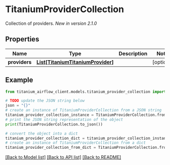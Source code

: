 # TitaniumProviderCollection

Collection of providers.  *New in version 2.1.0* 

## Properties

Name | Type | Description | Notes
------------ | ------------- | ------------- | -------------
**providers** | [**List[TitaniumTitaniumProvider]**](TitaniumProvider.md) |  | [optional] 

## Example

```python
from titanium_airflow_client.models.titanium_provider_collection import TitaniumProviderCollection

# TODO update the JSON string below
json = "{}"
# create an instance of TitaniumProviderCollection from a JSON string
titanium_provider_collection_instance = TitaniumProviderCollection.from_json(json)
# print the JSON string representation of the object
print(TitaniumProviderCollection.to_json())

# convert the object into a dict
titanium_provider_collection_dict = titanium_provider_collection_instance.to_dict()
# create an instance of TitaniumProviderCollection from a dict
titanium_provider_collection_from_dict = TitaniumProviderCollection.from_dict(titanium_provider_collection_dict)
```
[[Back to Model list]](../README.md#documentation-for-models) [[Back to API list]](../README.md#documentation-for-api-endpoints) [[Back to README]](../README.md)


